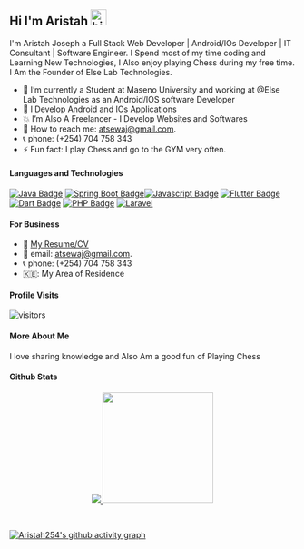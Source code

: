 ## Hi I'm Aristah <img src="https://user-images.githubusercontent.com/1303154/88677602-1635ba80-d120-11ea-84d8-d263ba5fc3c0.gif" width="28px" alt="hi">

I'm Aristah Joseph a Full Stack Web Developer | Android/IOs Developer | IT Consultant | Software Engineer. I Spend most of my time coding and Learning New Technologies, I Also enjoy playing Chess during my free time. I Am the Founder of Else Lab Technologies.




<!-- TODO: Add last video link -->
- 🔭 I’m currently a Student at Maseno University and working at @Else Lab Technologies as an Android/IOS software Developer
- 🤔 I Develop Android and IOs Applications
- 💥 I’m Also A Freelancer - I Develop Websites and Softwares
- 📧 How to reach me: atsewaj@gmail.com.
- 📞 phone: (+254) 704 758 343
- ⚡ Fun fact: I play Chess and go to the GYM very often.


#### Languages and Technologies

<!-- TODO: Make technologies links takes you to repositories -->

[![Java Badge](https://img.shields.io/badge/-Java-5382a1?style=for-the-badge&labelColor=black&logo=java&logoColor=5382a1)](#) [![Spring Boot Badge](https://img.shields.io/badge/-SpringBoot-008000?style=for-the-badge&labelColor=black&logo=springboot&logoColor=008000)](#)[![Javascript Badge](https://img.shields.io/badge/-Javascript-F0DB4F?style=for-the-badge&labelColor=black&logo=javascript&logoColor=F0DB4F)](#) [![Flutter Badge](https://img.shields.io/badge/-Flutter-007acc?style=for-the-badge&labelColor=black&logo=flutter&logoColor=007acc)](#) [![Dart Badge](https://img.shields.io/badge/-Dart-007acc?style=for-the-badge&labelColor=black&logo=dart&logoColor=007acc)](#) [![PHP Badge](https://img.shields.io/badge/-Php-474A8A?style=for-the-badge&labelColor=black&logo=php&logoColor=474A8A)](#) [![Laravel](https://img.shields.io/badge/-Laravel-FF0000?style=for-the-badge&labelColor=black&logo=laravel&logoColor=FF0000)](#)


#### For Business  
- :paperclip: [My Resume/CV](https://github.com/Aristah254/Aristah254/blob/master/resumes/resume%20v1.0.pdf)
- 📧 email: atsewaj@gmail.com.
- 📞 phone: (+254) 704 758 343
- 🇰🇪: My Area of Residence


#### Profile Visits 

![visitors](https://visitor-badge.glitch.me/badge?page_id=Aristah254.Aristah254)


 #### More About Me
I love sharing knowledge and Also Am a good fun of Playing Chess




#### Github Stats
<p align="center">
  <a href="https://github.com/Aristah254">
    <img  src="https://github-readme-stats.vercel.app/api?username=Aristah254&count_private=true&theme=tokyonight&hide=contribs,prs"/>
  </a>
  
  <a href="https://github.com/Aristah254">
    <img  height="195px" src="https://github-readme-stats.vercel.app/api/top-langs/?username=Aristah254&text_color=FFFFFF&bg_color=000000&title_color=94b4a4&langs_count=15&layout=compact&hide_border=true&show_icons=true" />
  </a>
</p>
</details>
<br>

[![Aristah254's github activity graph](https://activity-graph.herokuapp.com/graph?username=Aristah254&theme=react-dark)](https://github.com/Aristah254/github-readme-activity-graph)
